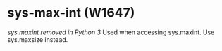 # sys-max-int (W1647)

*sys.maxint removed in Python 3* Used when accessing sys.maxint. Use
sys.maxsize instead.
